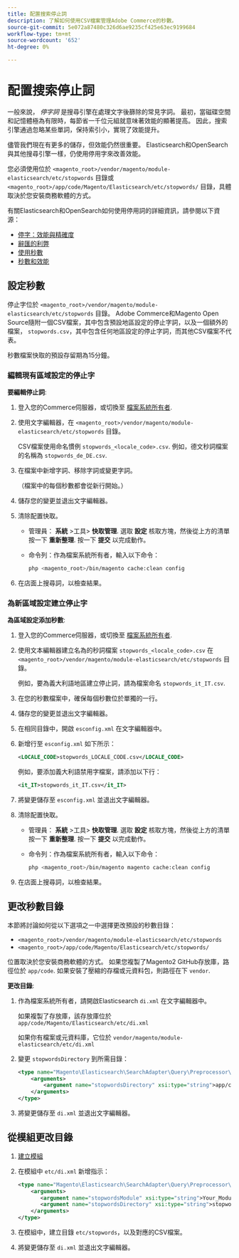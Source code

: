 ```yaml
---
title: 配置搜索停止詞
description: 了解如何使用CSV檔案管理Adobe Commerce的秒數。
source-git-commit: 5e072a87480c326d6ae9235cf425e63ec9199684
workflow-type: tm+mt
source-wordcount: '652'
ht-degree: 0%

---
```



# 配置搜索停止詞

一般來說， _停字詞_ 是搜尋引擎在處理文字後篩除的常見字詞。 最初，當磁碟空間和記憶體極為有限時，每節省一千位元組就意味著效能的顯著提高。 因此，搜索引擎通過忽略某些單詞，保持索引小，實現了效能提升。

儘管我們現在有更多的儲存，但效能仍然很重要。 Elasticsearch和OpenSearch與其他搜尋引擎一樣，仍使用停用字來改善效能。

您必須使用位於 `<magento_root>/vendor/magento/module-elasticsearch/etc/stopwords` 目錄或 `<magento_root>/app/code/Magento/Elasticsearch/etc/stopwords/` 目錄，具體取決於您安裝商務軟體的方式。

有關Elasticsearch和OpenSearch如何使用停用詞的詳細資訊，請參閱以下資源：

- [停字：效能與精確度](https://www.elastic.co/guide/en/elasticsearch/guide/current/stopwords.html)
- [辭匯的利弊](https://www.elastic.co/guide/en/elasticsearch/guide/current/pros-cons-stopwords.html)
- [使用秒數](https://www.elastic.co/guide/en/elasticsearch/guide/current/using-stopwords.html)
- [秒數和效能](https://www.elastic.co/guide/en/elasticsearch/guide/current/stopwords-performance.html)

## 設定秒數

停止字位於 `<magento_root>/vendor/magento/module-elasticsearch/etc/stopwords` 目錄。 Adobe Commerce和Magento Open Source隨附一個CSV檔案，其中包含預設地區設定的停止字詞，以及一個額外的檔案， `stopwords.csv`，其中包含任何地區設定的停止字詞，而其他CSV檔案不代表。

秒數檔案快取的預設存留期為15分鐘。

### 編輯現有區域設定的停止字

**要編輯停止詞**:

1. 登入您的Commerce伺服器，或切換至 [檔案系統所有者](../../installation/prerequisites/file-system/overview.md).
1. 使用文字編輯器，在 `<magento_root>/vendor/magento/module-elasticsearch/etc/stopwords` 目錄。

   CSV檔案使用命名慣例 `stopwords_<locale_code>.csv`. 例如，德文秒詞檔案的名稱為 `stopwords_de_DE.csv`.

1. 在檔案中新增字詞、移除字詞或變更字詞。

   （檔案中的每個秒數都會從新行開始。）

1. 儲存您的變更並退出文字編輯器。
1. 清除配置快取。

   - 管理員： **系統** >工具> **快取管理**. 選取 **設定** 核取方塊，然後從上方的清單按一下 **重新整理**. 按一下 **提交** 以完成動作。

   - 命令列：作為檔案系統所有者，輸入以下命令：

      ```bash
      php <magento_root>/bin/magento cache:clean config
      ```

1. 在店面上搜尋詞，以檢查結果。

### 為新區域設定建立停止字

**為區域設定添加秒數**:

1. 登入您的Commerce伺服器，或切換至 [檔案系統所有者](../../installation/prerequisites/file-system/overview.md).

1. 使用文本編輯器建立名為的秒詞檔案 `stopwords_<locale_code>.csv` 在 `<magento_root>/vendor/magento/module-elasticsearch/etc/stopwords` 目錄。

   例如，要為義大利語地區建立停止詞，請為檔案命名 `stopwords_it_IT.csv`.

1. 在您的秒數檔案中，確保每個秒數位於單獨的一行。
1. 儲存您的變更並退出文字編輯器。
1. 在相同目錄中，開啟 `esconfig.xml` 在文字編輯器中。
1. 新增行至 `esconfig.xml` 如下所示：

   ```xml
   <LOCALE_CODE>stopwords_LOCALE_CODE.csv</LOCALE_CODE>
   ```

   例如，要添加義大利語禁用字檔案，請添加以下行：

   ```xml
   <it_IT>stopwords_it_IT.csv</it_IT>
   ```

1. 將變更儲存至 `esconfig.xml` 並退出文字編輯器。
1. 清除配置快取。

   - 管理員： **系統** >工具> **快取管理**. 選取 **設定** 核取方塊，然後從上方的清單按一下 **重新整理**. 按一下 **提交** 以完成動作。

   - 命令列：作為檔案系統所有者，輸入以下命令：

      ```bash
      php <magento_root>/bin/magento magento cache:clean config
      ```

1. 在店面上搜尋詞，以檢查結果。

## 更改秒數目錄

本節將討論如何從以下選項之一中選擇更改預設的秒數目錄：

- `<magento_root>/vendor/magento/module-elasticsearch/etc/stopwords`
- `<magento_root>/app/code/Magento/Elasticsearch/etc/stopwords/`

位置取決於您安裝商務軟體的方式。 如果您複製了Magento2 GitHub存放庫，路徑位於 `app/code`. 如果安裝了壓縮的存檔或元資料包，則路徑在下 `vendor`.

**更改目錄**:

1. 作為檔案系統所有者，請開啟Elasticsearch `di.xml` 在文字編輯器中。

   如果複製了存放庫，該存放庫位於 `app/code/Magento/Elasticsearch/etc/di.xml`

   如果你有檔案或元資料庫，它位於 `vendor/magento/module-elasticsearch/etc/di.xml`

1. 變更 `stopwordsDirectory` 到所需目錄：

   ```xml
   <type name="Magento\Elasticsearch\SearchAdapter\Query\Preprocessor\Stopwords">
       <arguments>
           <argument name="stopwordsDirectory" xsi:type="string">app/code/Magento/Elasticsearch/etc/stopwords</argument>
       </arguments>
   </type>
   ```

1. 將變更儲存至 `di.xml` 並退出文字編輯器。

## 從模組更改目錄

1. [建立模組](https://developer.adobe.com/commerce/php/development/build/component-file-structure/)
1. 在模組中 `etc/di.xml` 新增指示：

   ```xml
   <type name="Magento\Elasticsearch\SearchAdapter\Query\Preprocessor\Stopwords">
       <arguments>
          <argument name="stopwordsModule" xsi:type="string">Your_Module</argument>
          <argument name="stopwordsDirectory" xsi:type="string">stopwords</argument>
       </arguments>
   </type>
   ```

1. 在模組中，建立目錄 `etc/stopwords`，以及對應的CSV檔案。

1. 將變更儲存至 `di.xml` 並退出文字編輯器。
